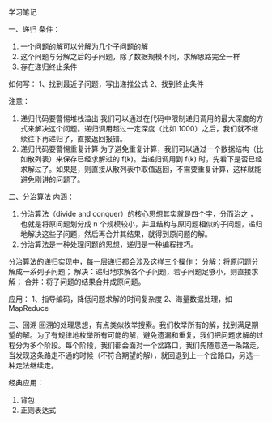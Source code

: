 学习笔记

一、递归
条件：
1. 一个问题的解可以分解为几个子问题的解
2. 这个问题与分解之后的子问题，除了数据规模不同，求解思路完全一样
3. 存在递归终止条件

如何写：
1、找到最近子问题，写出递推公式
2、找到终止条件

注意：
1. 递归代码要警惕堆栈溢出
我们可以通过在代码中限制递归调用的最大深度的方式来解决这个问题。递归调用超过一定深度（比如 1000）之后，我们就不继续往下再递归了，直接返回报错。
2. 递归代码要警惕重复计算
为了避免重复计算，我们可以通过一个数据结构（比如散列表）来保存已经求解过的 f(k)。当递归调用到 f(k) 时，先看下是否已经求解过了。如果是，则直接从散列表中取值返回，不需要重复计算，这样就能避免刚讲的问题了。

二、分治算法
内涵：
1. 分治算法（divide and conquer）的核心思想其实就是四个字，分而治之 ，也就是将原问题划分成 n 个规模较小，并且结构与原问题相似的子问题，递归地解决这些子问题，然后再合并其结果，就得到原问题的解。
2. 分治算法是一种处理问题的思想，递归是一种编程技巧。

分治算法的递归实现中，每一层递归都会涉及这样三个操作：
分解：将原问题分解成一系列子问题；
解决：递归地求解各个子问题，若子问题足够小，则直接求解；
合并：将子问题的结果合并成原问题。

应用：
1、指导编码，降低问题求解的时间复杂度
2、海量数据处理，如MapReduce

三、回溯
回溯的处理思想，有点类似枚举搜索。我们枚举所有的解，找到满足期望的解。为了有规律地枚举所有可能的解，避免遗漏和重复，我们把问题求解的过程分为多个阶段。每个阶段，我们都会面对一个岔路口，我们先随意选一条路走，当发现这条路走不通的时候（不符合期望的解），就回退到上一个岔路口，另选一种走法继续走。

经典应用：
1. 背包
2. 正则表达式